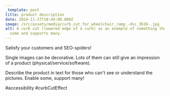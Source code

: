 ```yaml
---
_template: post
title: product description
date: 2024-11-27T10:44:00.000Z
image: /src/assets/media/curb_cut_for_wheelchair_ramp_-dsc_3616-.jpg
alt: A curb cut (lowered edge of a curb) as an example of something that enables
  some and supports many.
---
```

Satisfy your customers and SEO-spiders!

Single images can be decorative. Lots of them can still give an impression of a product (physical/service/software).

Describe the product in text for those who can't see or understand the pictures. Enable some, support many!

#accessibility #curbCutEffect
